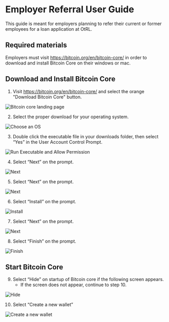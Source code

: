 # Employer Referral User Guide

This guide is meant for employers planning to refer their current or former employees for a loan application at OtRL.

## Required materials
Employers must visit https://bitcoin.org/en/bitcoin-core/ in order to download and install Bitcoin Core on their windows or mac.

## Download and Install Bitcoin Core

1. Visit https://bitcoin.org/en/bitcoin-core/ and select the orange "Download Bitcoin Core" button.

![Bitcoin core landing page](./output/user-guide-images/bcc_landing_page.jpg)

2. Select the proper download for your operating system.

![Choose an OS](./output/user-guide-images/bcc_download_os.jpg)

3. Double click the executable file in your downloads folder, then select “Yes” in the User Account Control Prompt.

![Run Executable and Allow Permission](./output/user-guide-images/bcc_windows_auth.jpg)

4. Select “Next” on the prompt.

![Next](./output/user-guide-images/bcc_next1.jpg)

5. Select “Next” on the prompt.

![Next](./output/user-guide-images/bcc_next2.jpg)

6. Select “Install” on the prompt.

![Install](./output/user-guide-images/bcc_next3.jpg)

7. Select “Next” on the prompt.

![Next](./output/user-guide-images/bcc_next4.jpg)

8. Select “Finish” on the prompt.

![Finish](./output/user-guide-images/bcc_next5.jpg)


## Start Bitcoin Core

9. Select “Hide” on startup of Bitcoin core if the following screen appears.
    - If the screen does not appear, continue to step 10.

![Hide](./output/user-guide-images/bcc_hide.jpg)

10. Select “Create a new wallet”

![Create a new wallet](./output/user-guide-images/bcc_create_wallet.jpg)



